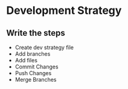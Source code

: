 # Development Strategy

## Write the steps

* Create dev strategy file
* Add branches
* Add files
* Commit Changes
* Push Changes
* Merge Branches
